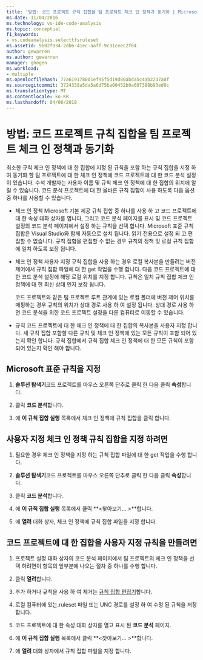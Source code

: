 ```yaml
---
title: '방법: 코드 프로젝트 규칙 집합을 팀 프로젝트 체크 인 정책과 동기화 | Microsoft Docs'
ms.date: 11/04/2016
ms.technology: vs-ide-code-analysis
ms.topic: conceptual
f1_keywords:
- vs.codeanalysis.selecttfsruleset
ms.assetid: 9b02f934-2db6-41ec-aaff-9c31ceec2f04
author: gewarren
ms.author: gewarren
manager: ghogen
ms.workload:
- multiple
ms.openlocfilehash: 77a619178001ef95f5d19d80abda5c4ab2237a0f
ms.sourcegitcommit: 3724338a5da5a6d75ba00452b0a607388b93ed0c
ms.translationtype: MT
ms.contentlocale: ko-KR
ms.lasthandoff: 04/06/2018
---
```

# <a name="how-to-synchronize-code-project-rule-sets-with-team-project-check-in-policy"></a>방법: 코드 프로젝트 규칙 집합을 팀 프로젝트 체크 인 정책과 동기화

최소한 규칙 체크 인 정책에 대 한 집합에 지정 된 규칙을 포함 하는 규칙 집합을 지정 하 여 동기화 할 팀 프로젝트에 대 한 체크 인 정책에 코드 프로젝트에 대 한 코드 분석 설정이 있습니다. 수석 개발자는 사용자 이름 및 규칙 체크 인 정책에 대 한 집합의 위치에 알릴 수 있습니다. 코드 분석 프로젝트에 대 한 올바른 규칙 집합이 사용 하도록 다음 옵션 중 하나를 사용할 수 있습니다.

-   체크 인 정책 Microsoft 기본 제공 규칙 집합 중 하나를 사용 하 고 코드 프로젝트에 대 한 속성 대화 상자를 엽니다, 그리고 코드 분석 페이지를 표시 및 코드 프로젝트 설정의 코드 분석 페이지에서 설정 하는 규칙을 선택 합니다. Microsoft 표준 규칙 집합은 Visual Studio와 함께 자동으로 설치 됩니다. 읽기 전용으로 설정 되 고 편집할 수 없습니다. 규칙 집합을 편집할 수 없는 경우 규칙의 정책 및 로컬 규칙 집합에 일치 하도록 보장 됩니다.

-   체크 인 정책 사용자 지정 규칙 집합을 사용 하는 경우 로컬 복사본을 만들려는 버전 제어에서 규칙 집합 파일에 대 한 get 작업을 수행 합니다. 다음 코드 프로젝트에 대 한 코드 분석 설정에 해당 로컬 위치를 지정 합니다. 규칙은 일치 규칙 집합 체크 인 정책에 대 한 최신 상태 인지 보장 됩니다.

     코드 프로젝트와 같은 팀 프로젝트 루트 관계에 있는 로컬 폴더에 버전 제어 위치를 매핑하는 경우 규칙의 위치가 상대 경로 사용 하 여 설정 됩니다. 상대 경로 사용 하면 코드 분석을 위한 코드 프로젝트 설정을 다른 컴퓨터로 이동할 수 있습니다.

-   규칙 코드 프로젝트에 대 한 체크 인 정책에 대 한 집합의 복사본을 사용자 지정 합니다. 새 규칙 집합 포함할 다른 규칙 및 체크 인 정책에 있는 모든 규칙이 포함 되어 있는지 확인 합니다. 규칙 집합에서 규칙 집합 체크 인 정책에 대 한 모든 규칙이 포함 되어 있는지 확인 해야 합니다.

## <a name="to-specify-a-microsoft-standard-rule-set"></a>Microsoft 표준 규칙을 지정

1.  **솔루션 탐색기**코드 프로젝트를 마우스 오른쪽 단추로 클릭 한 다음 클릭 **속성**합니다.

2.  클릭 **코드 분석**합니다.

3.  에 **이 규칙 집합 실행** 목록에서 체크 인 정책에 규칙 집합을 클릭 합니다.

## <a name="to-specify-a-custom-check-in-policy-rule-set"></a>사용자 지정 체크 인 정책 규칙 집합을 지정 하려면

1.  필요한 경우 체크 인 정책을 지정 하는 규칙 집합 파일에 대 한 get 작업을 수행 합니다.

2.  **솔루션 탐색기**코드 프로젝트를 마우스 오른쪽 단추로 클릭 한 다음 클릭 **속성**합니다.

3.  클릭 **코드 분석**합니다.

4.  에 **이 규칙 집합 실행** 목록에서 클릭  **\<찾아보기... >**합니다.

5.  에 **열려** 대화 상자, 체크 인 정책에 규칙 집합 파일을 지정 합니다.

## <a name="to-create-a-custom-rule-set-for-a-code-project"></a>코드 프로젝트에 대 한 집합을 사용자 지정 규칙을 만들려면

1.  프로젝트 설정 대화 상자의 코드 분석 페이지에서 팀 프로젝트의 체크 인 정책을 선택 하려면이 항목의 앞부분에 나오는 절차 중 하나를 수행 합니다.

2.  클릭 **열려**합니다.

3.  추가 하거나 규칙을 사용 하 여 제거는 [규칙 집합 편집기](../code-quality/working-in-the-code-analysis-rule-set-editor.md)합니다.

4.  로컬 컴퓨터에 있는.ruleset 파일 또는 UNC 경로를 설정 하 여 수정 된 규칙을 저장 합니다.

5.  코드 프로젝트에 대 한 속성 대화 상자를 열고 표시 된 **코드 분석** 페이지.

6.  에 **이 규칙 집합 실행** 목록에서 클릭  **\<찾아보기... >**합니다.

7.  에 **열려** 대화 상자에서 규칙 집합 파일을 지정 합니다.